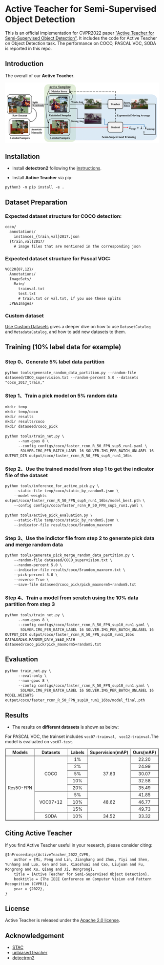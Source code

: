 # Active Teacher for Semi-Supervised Object Detection
This is an official implementation for CVPR2022 paper ["Active Teacher for Semi-Supervised Object Detection"](). It includes the code for Active Teacher on Object Detection task. The performance on COCO, PASCAL VOC, SODA is reported in this repo.

<!-- by [Peng Mi](), [Jianghang Lin](https://github.com/HunterJ-Lin), [Yiyi Zhou](), [Yunhang Shen](), [Gen Luo](), [Xiaoshuai Sun](), [Liujuan Cao](), [Rongrong Fu](), [Qiang Xu](), [Rongrong Ji](). -->
<!-- Conference on Computer Vision and Pattern Recognition (CVPR) 2022 Paper.</br> -->

## Introduction
The overall of our **Active Teacher**. 
<p align="center">
<img src="teaser/ActiveTeacher.png">
</p>


## Installation

- Install **detectron2** following the [instructions](https://detectron2.readthedocs.io/tutorials/install.html).

- Install **Active Teacher** via pip:
```
python3 -m pip install -e .
```

## Dataset Preparation

### Expected dataset structure for COCO detection:
```
coco/
  annotations/
    instances_{train,val}2017.json
  {train,val}2017/
    # image files that are mentioned in the corresponding json
```

### Expected dataset structure for Pascal VOC:
```
VOC20{07,12}/
  Annotations/
  ImageSets/
    Main/
      trainval.txt
      test.txt
      # train.txt or val.txt, if you use these splits
  JPEGImages/
```

### Custom dataset
[Use Custom Datasets](https://detectron2.readthedocs.io/tutorials/datasets.html) gives a deeper dive on how to use `DatasetCatalog` and `MetadataCatalog`, and how to add new datasets to them.

## Training (10% label data for example)
### Step 0、Generate 5% label data partition
```
python tools/generate_random_data_partition.py --random-file dataseed/COCO_supervision.txt --random-percent 5.0 --datasets "coco_2017_train,"
```

### Step 1、Train a pick model on 5% random data
```
mkdir temp
mkdir temp/coco
mkdir results
mkdir results/coco
mkdir dataseed/coco_pick

python tools/train_net.py \
      --num-gpus 8 \
      --config configs/coco/faster_rcnn_R_50_FPN_sup5_run1.yaml \
       SOLVER.IMG_PER_BATCH_LABEL 16 SOLVER.IMG_PER_BATCH_UNLABEL 16 OUTPUT_DIR output/coco/faster_rcnn_R_50_FPN_sup5_run1_16bs
```

### Step 2、Use the trained model from step 1 to get the indicator file of the dataset
```
python tools/inference_for_active_pick.py \
    --static-file temp/coco/static_by_random5.json \
    --model-weights output/coco/faster_rcnn_R_50_FPN_sup5_run1_16bs/model_best.pth \
    --config configs/coco/faster_rcnn_R_50_FPN_sup5_run1.yaml \

python tools/active_pick_evaluation.py \
    --static-file temp/coco/static_by_random5.json \
    --indicator-file results/coco/5random_maxnorm
```

### Step 3、Use the indictor file from step 2 to generate pick data and merge random data
```
python tools/generate_pick_merge_random_data_partition.py \
    --random-file dataseed/COCO_supervision.txt \
    --random-percent 5.0 \
    --indicator-file results/coco/5random_maxnorm.txt \
    --pick-percent 5.0 \
    --reverse True \
    --save-file dataseed/coco_pick/pick_maxnorm5+random5.txt
```

### Step 4、Train a model from scratch using the 10% data partition from step 3
```
python tools/train_net.py \
      --num-gpus 8 \
      --config configs/coco/faster_rcnn_R_50_FPN_sup10_run1.yaml \
       SOLVER.IMG_PER_BATCH_LABEL 16 SOLVER.IMG_PER_BATCH_UNLABEL 16 OUTPUT_DIR output/coco/faster_rcnn_R_50_FPN_sup10_run1_16bs DATALOADER.RANDOM_DATA_SEED_PATH dataseed/coco_pick/pick_maxnorm5+random5.txt

```

## Evaluation
```
python train_net.py \
      --eval-only \
      --num-gpus 8 \
      --config configs/coco/faster_rcnn_R_50_FPN_sup10_run1.yaml \
       SOLVER.IMG_PER_BATCH_LABEL 16 SOLVER.IMG_PER_BATCH_UNLABEL 16 MODEL.WEIGHTS output/coco/faster_rcnn_R_50_FPN_sup10_run1_16bs/model_final.pth
```

## Results
- The results on **different datasets** is shown as below:

For PASCAL VOC, the trainset includes `voc07-trainval, voc12-trainval`.The model is evaluated on `voc07-test`.

<table border="1" width="800">
<tr>
	<td width="25%" align="center"> <b> Models </b> </td>
	<td width="25%" align="center"> <b> Datasets </b> </td>
	<td width="15%" align="center"> <b> Labels </b> </td>
	<td width="25%" align="center"> <b> Supervision(mAP) </b> </td>
	<td width="25%" align="center"> <b> Ours(mAP) </b> </td>
</tr>
	
<tr>
	<td width="25" align="center" rowspan="9"> Res50-FPN</td>
	<td width="25%" align="center" rowspan="5"> COCO </td>
	<td width="15%" align="center"> 1% </td>
	<td width="25%" align="center" rowspan="5"> 37.63 </td>
	<td width="25%" align="center"> 22.20 </td>
</tr>
<tr>
	<td width="15%" align="center"> 2% </td>
	<td width="25%" align="center"> 24.99 </td>
</tr>
<tr>
	<td width="15%" align="center"> 5% </td>
	<td width="25%" align="center"> 30.07 </td>
</tr>
<tr>
	<td width="15%" align="center"> 10% </td>
	<td width="25%" align="center"> 32.58 </td>
</tr>
<tr>
	<td width="15%" align="center"> 20% </td>
	<td width="25%" align="center"> 35.49 </td>
</tr>

<tr>
	<td width="25%" align="center" rowspan="3"> VOC07+12 </td>
	<td width="15%" align="center"> 5% </td>
	<td width="25%" align="center" rowspan="3"> 48.62 </td>
	<td width="25%" align="center"> 41.85 </td>
</tr>
<tr>
	<td width="15%" align="center"> 10% </td>
	<td width="25%" align="center"> 46.77 </td>
</tr>
<tr>
	<td width="15%" align="center"> 15% </td>
	<td width="25%" align="center"> 49.73 </td>
</tr>
	
<tr>
	<td width="25%" align="center"> SODA </td>
	<td width="15%" align="center"> 10% </td>
	<td width="25%" align="center"> 34.52 </td>
	<td width="25%" align="center"> 33.32 </td>
</tr>
</table>
	
## Citing Active Teacher

If you find Active Teacher useful in your research, please consider citing:

```
@InProceedings{ActiveTeacher_2022_CVPR,
	author = {Mi, Peng and Lin, Jianghang and Zhou, Yiyi and Shen, Yunhang and Luo, Gen and Sun, Xiaoshuai and Cao, Liujuan and Fu, Rongrong and Xu, Qiang and Ji, Rongrong},
	title = {Active Teacher for Semi-Supervised Object Detection},
	booktitle = {The IEEE Conference on Computer Vision and Pattern Recognition (CVPR)},
	year = {2022},
}   
```

## License

Active Teacher is released under the [Apache 2.0 license](LICENSE).

## Acknowledgement
-   [STAC](https://github.com/google-research/ssl_detection)
-   [unbiased teacher](https://github.com/facebookresearch/unbiased-teacher)
-   [detectron2](https://github.com/facebookresearch/detectron2)
